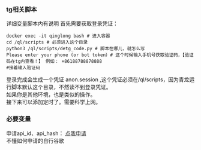 ### tg相关脚本   
详细变量脚本内有说明 
首先需要获取登录凭证：    
```
docker exec -it qinglong bash # 进入容器    
cd /ql/scripts # 必须进入这个目录    
python3 /ql/scripts/detg_code.py # 脚本在哪儿，就怎么写    
Please enter your phone (or bot token）# 这个时候输入手机号获取验证码，【验证码在tg内查看！】 例如： +86188788878888    
#接着输入验证码  
```
登录完成会生成一个凭证 anon.session ,这个凭证必须在/ql/scripts，因为青龙运行脚本默认这个目录，不然读不到登录凭证。      
如果你是其他环境，也是类似的操作。    
接下来可以添加定时了。需要科学上网。      
### 必要变量

申请api_id、api_hash： [点我申请](https://my.telegram.org/auth?to=apps)       
不懂如何申请的自行谷歌     

